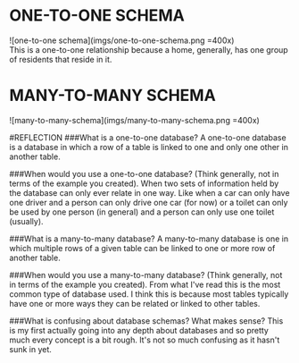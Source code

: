 # ONE-TO-ONE SCHEMA
![one-to-one schema](imgs/one-to-one-schema.png =400x)<br />
This is a one-to-one relationship because a home, generally, has one group of residents that reside in it.

# MANY-TO-MANY SCHEMA
![many-to-many-schema](imgs/many-to-many-schema.png =400x)

#REFLECTION
###What is a one-to-one database?
A one-to-one database is a database in which a row of a table is linked to one and only one other in another table.

###When would you use a one-to-one database? (Think generally, not in terms of the example you created).
When two sets of information held by the database can only ever relate in one way. Like when a car can only have one driver and a person can only drive one car (for now) or a toilet can only be used by one person (in general) and a person can only use one toilet (usually).

###What is a many-to-many database?
A many-to-many database is one in which multiple rows of a given table can be linked to one or more row of another table.

###When would you use a many-to-many database? (Think generally, not in terms of the example you created).
From what I've read this is the most common type of database used. I think this is because most tables typically have one or more ways they can be related or linked to other tables.

###What is confusing about database schemas? What makes sense?
This is my first actually going into any depth about databases and so pretty much every concept is a bit rough. It's not so much confusing as it hasn't sunk in yet.
